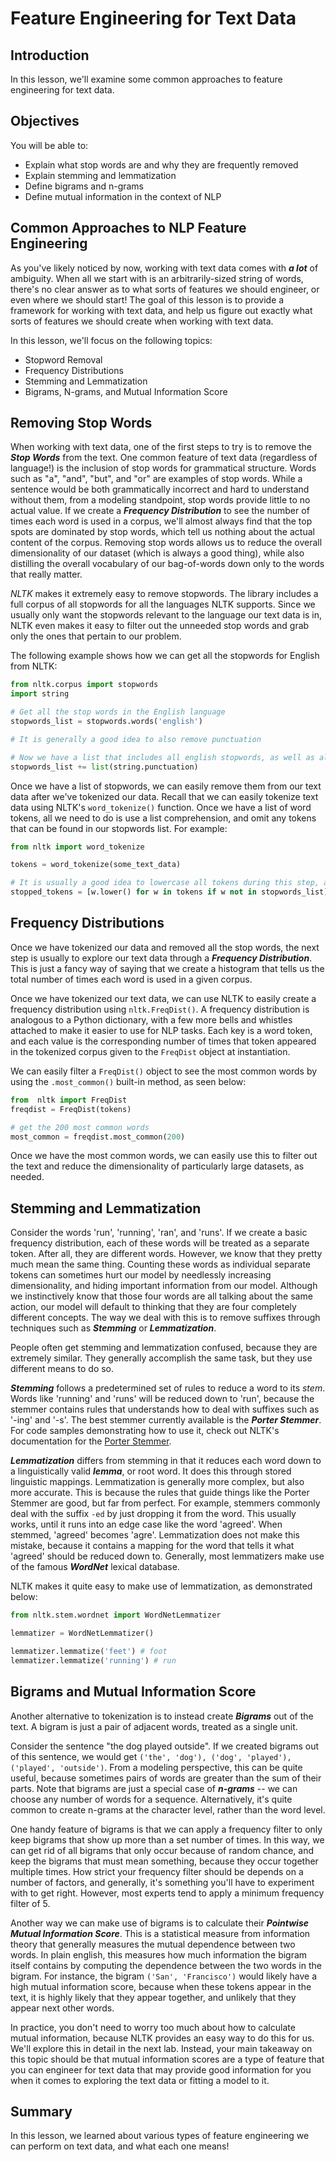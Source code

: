 
# Feature Engineering for Text Data

## Introduction

In this lesson, we'll examine some common approaches to feature engineering for text data. 

## Objectives

You will be able to:

- Explain what stop words are and why they are frequently removed 
- Explain stemming and lemmatization  
- Define bigrams and n-grams 
- Define mutual information in the context of NLP 


## Common Approaches to NLP Feature Engineering

As you've likely noticed by now, working with text data comes with **_a lot_** of ambiguity. When all we start with is an arbitrarily-sized string of words, there's no clear answer as to what sorts of features we should engineer, or even where we should start! The goal of this lesson is to provide a framework for working with text data, and help us figure out exactly what sorts of features we should create when working with text data. 

In this lesson, we'll focus on the following topics:

* Stopword Removal
* Frequency Distributions
* Stemming and Lemmatization
* Bigrams, N-grams, and Mutual Information Score

## Removing Stop Words

When working with text data, one of the first steps to try is to remove the **_Stop Words_** from the text. One common feature of text data (regardless of language!) is the inclusion of stop words for grammatical structure. Words such as "a", "and", "but", and "or" are examples of stop words. While a sentence would be both grammatically incorrect and hard to understand without them, from a modeling standpoint, stop words provide little to no actual value. If we create a **_Frequency Distribution_** to see the number of times each word is used in a corpus, we'll almost always find that the top spots are dominated by stop words, which tell us nothing about the actual content of the corpus. Removing stop words allows us to reduce the overall dimensionality of our dataset (which is always a good thing), while also distilling the overall vocabulary of our bag-of-words down only to the words that really matter. 

_NLTK_ makes it extremely easy to remove stopwords. The library includes a full corpus of all stopwords for all the languages NLTK supports. Since we usually only want the stopwords relevant to the language our text data is in, NLTK even makes it easy to filter out the unneeded stop words and grab only the ones that pertain to our problem. 

The following example shows how we can get all the stopwords for English from NLTK:

```python
from nltk.corpus import stopwords
import string

# Get all the stop words in the English language
stopwords_list = stopwords.words('english')

# It is generally a good idea to also remove punctuation

# Now we have a list that includes all english stopwords, as well as all punctuation
stopwords_list += list(string.punctuation)
```

Once we have a list of stopwords, we can easily remove them from our text data after we've tokenized our data. Recall that we can easily tokenize text data using NLTK's `word_tokenize()` function. Once we have a list of word tokens, all we need to do is use a list comprehension, and omit any tokens that can be found in our stopwords list.  For example:

```python
from nltk import word_tokenize

tokens = word_tokenize(some_text_data)

# It is usually a good idea to lowercase all tokens during this step, as well
stopped_tokens = [w.lower() for w in tokens if w not in stopwords_list]
```


## Frequency Distributions

Once we have tokenized our data and removed all the stop words, the next step is usually to explore our text data through a **_Frequency Distribution_**. This is just a fancy way of saying that we create a histogram that tells us the total number of times each word is used in a given corpus. 

Once we have tokenized our text data, we can use NLTK to easily create a frequency distribution using `nltk.FreqDist()`. A frequency distribution is analogous to a Python dictionary, with a few more bells and whistles attached to make it easier to use for NLP tasks. Each key is a word token, and each value is the corresponding number of times that token appeared in the tokenized corpus given to the `FreqDist` object at instantiation. 

We can easily filter a `FreqDist()` object to see the most common words by using the `.most_common()` built-in method, as seen below:

```python
from  nltk import FreqDist
freqdist = FreqDist(tokens)

# get the 200 most common words 
most_common = freqdist.most_common(200)
```

Once we have the most common words, we can easily use this to filter out the text and reduce the dimensionality of particularly large datasets, as needed. 

## Stemming and Lemmatization

Consider the words 'run', 'running', 'ran', and 'runs'. If we create a basic frequency distribution, each of these words will be treated as a separate token. After all, they are different words. However, we know that they pretty much mean the same thing. Counting these words as individual separate tokens can sometimes hurt our model by needlessly increasing dimensionality, and hiding important information from our model. Although we instinctively know that those four words are all talking about the same action, our model will default to thinking that they are four completely different concepts. The way we deal with this is to remove suffixes through techniques such as **_Stemming_** or **_Lemmatization_**.

People often get stemming and lemmatization confused, because they are extremely similar. They generally accomplish the same task, but they use different means to do so. 

**_Stemming_** follows a predetermined set of rules to reduce a word to its _stem_.  Words like 'running' and 'runs' will be reduced down to 'run', because the stemmer contains rules that understands how to deal with suffixes such as '-ing' and '-s'. The best stemmer currently available is the **_Porter Stemmer_**. For code samples demonstrating how to use it, check out NLTK's documentation for the [Porter Stemmer](http://www.nltk.org/howto/stem.html).

**_Lemmatization_** differs from stemming in that it reduces each word down to a linguistically valid **_lemma_**, or root word. It does this through stored linguistic mappings. Lemmatization is generally more complex, but also more accurate. This is because the rules that guide things like the Porter Stemmer are good, but far from perfect. For example, stemmers commonly deal with the suffix `-ed` by just  dropping it from the word. This usually works, until it runs into an edge case like the word 'agreed'. When stemmed, 'agreed' becomes 'agre'. Lemmatization does not make this mistake, because it contains a mapping for the word that tells it what 'agreed' should be reduced down to. Generally, most lemmatizers make use of the famous **_WordNet_** lexical database. 

NLTK makes it quite easy to make use of lemmatization, as demonstrated below:

```python
from nltk.stem.wordnet import WordNetLemmatizer

lemmatizer = WordNetLemmatizer()

lemmatizer.lemmatize('feet') # foot
lemmatizer.lemmatize('running') # run
```

## Bigrams and Mutual Information Score

Another alternative to tokenization is to instead create **_Bigrams_** out of the text. A bigram is just a pair of adjacent words, treated as a single unit. 

Consider the sentence "the dog played outside". If we created bigrams out of this sentence, we would get `('the', 'dog'), ('dog', 'played'), ('played', 'outside')`. From a modeling perspective, this can be quite useful, because sometimes pairs of words are greater than the sum of their parts. Note that bigrams are just a special case of **_n-grams_** -- we can choose any number of words for a sequence. Alternatively, it's quite common to create n-grams at the character level, rather than the word level. 

One handy feature of bigrams is that we can apply a frequency filter to only keep bigrams that show up more than a set number of times. In this way, we can get rid of all bigrams that only occur because of random chance, and keep the bigrams that must mean something, because they occur together multiple times. How strict your frequency filter should be depends on a number of factors, and generally, it's something you'll have to experiment with to get right. However, most experts tend to apply a minimum frequency filter of 5. 

Another way we can make use of bigrams is to calculate their **_Pointwise Mutual Information Score_**. This is a statistical measure from information theory that generally measures the mutual dependence between two words. In plain english, this measures how much information the bigram itself contains by computing the dependence between the two words in the bigram. For instance, the bigram `('San', 'Francisco')` would likely have a high mutual information score, because when these tokens appear in the text, it is highly likely that they appear together, and unlikely that they appear next other words. 

In practice, you don't need to worry too much about how to calculate mutual information, because NLTK provides an easy way to do this for us. We'll explore this in detail in the next lab. Instead, your main takeaway on this topic should be that mutual information scores are a type of feature that you can engineer for text data that may provide good information for you when it comes to exploring the text data or fitting a model to it. 

## Summary

In this lesson, we learned about various types of feature engineering we can perform on text data, and what each one means!
